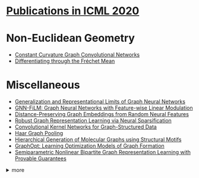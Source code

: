 # [Publications in ICML 2020](https://icml.cc/Conferences/2020/AcceptedPapersInitial)



# Non-Euclidean Geometry
- [Constant Curvature Graph Convolutional Networks](https://github.com/naganandy/graph-based-deep-learning-literature/blob/master/conference-publications/folders/publications_icml20/kgcn_icml20/README.md)
- [Differentiating through the Fréchet Mean](https://github.com/naganandy/graph-based-deep-learning-literature/blob/master/conference-publications/folders/publications_icml20/hfm_icml20/README.md)



# Miscellaneous
- [Generalization and Representational Limits of Graph Neural Networks](https://github.com/naganandy/graph-based-deep-learning-literature/blob/master/conference-publications/folders/publications_icml20/cpngnn_icml20/README.md)
- [GNN-FiLM: Graph Neural Networks with Feature-wise Linear Modulation](https://github.com/naganandy/graph-based-deep-learning-literature/blob/master/conference-publications/folders/publications_icml20/gnnfilm_icml20/README.md)
- [Distance-Preserving Graph Embeddings from Random Neural Features](https://github.com/naganandy/graph-based-deep-learning-literature/blob/master/conference-publications/folders/publications_icml20/grnf_icml20/README.md)
- [Robust Graph Representation Learning via Neural Sparsification](https://github.com/naganandy/graph-based-deep-learning-literature/blob/master/conference-publications/folders/publications_icml20/neuralsparse_icml20/README.md)
- [Convolutional Kernel Networks for Graph-Structured Data](https://github.com/naganandy/graph-based-deep-learning-literature/blob/master/conference-publications/folders/publications_icml20/gckn_icml20/README.md)
- [Haar Graph Pooling](https://github.com/naganandy/graph-based-deep-learning-literature/blob/master/conference-publications/folders/publications_icml20/haarpooling_icml20/README.md)
- [Hierarchical Generation of Molecular Graphs using Structural Motifs](https://github.com/naganandy/graph-based-deep-learning-literature/blob/master/conference-publications/folders/publications_icml20/hiervae_icml20/README.md)
- [GraphOpt: Learning Optimization Models of Graph Formation](https://github.com/naganandy/graph-based-deep-learning-literature/tree/master/conference-publications/folders/publications_icml20/graphopt_icml20)
- [Semiparametric Nonlinear Bipartite Graph Representation Learning with Provable Guarantees](https://github.com/naganandy/graph-based-deep-learning-literature/blob/master/conference-publications/folders/publications_icml20/bigrl_icml20/README.md)



<details> 
<summary> more </summary> 

- Graph Structure of Neural Networks
- Simple and Deep Graph Convolutional Networks
- Graph Representation Learning by Maximizing Mutual Information Between Spatial and Spectral Views
- When Does Self-Supervision Help Graph Convolutional Networks?
- Spectral Clustering with Graph Neural Networks for Graph Pooling
- Interferometric Graph Transform:a Deep Unsupervised Graph Invariant Representation
- Graph Optimal Transport for Cross-Domain Alignment
- A Flexible Framework for Nonparametric Graphical Modeling that Accommodates Machine Learning
- Scalable Deep Generative Modeling for Sparse Graphs
- A Flexible Latent Space Model for Multilayer Networks
- NetGAN without GAN: From Random Walks to Low-Rank Approximations
- Deep Graph Random Process for Relational-Thinking-Based Speech Recognition

</details>
